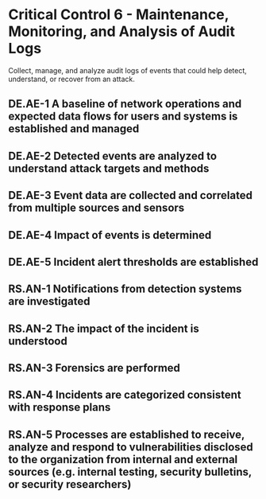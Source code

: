 # Critical Control 6 - Maintenance, Monitoring, and Analysis of Audit Logs
Collect, manage, and analyze audit logs of events that could help detect, understand, or recover from an attack.
## DE.AE-1 A baseline of network operations and expected data flows for users and systems is established and managed
## DE.AE-2 Detected events are analyzed to understand attack targets and methods
## DE.AE-3 Event data are collected and correlated from multiple sources and sensors
## DE.AE-4 Impact of events is determined
## DE.AE-5 Incident alert thresholds are established
## RS.AN-1 Notifications from detection systems are investigated
## RS.AN-2 The impact of the incident is understood
## RS.AN-3 Forensics are performed
## RS.AN-4 Incidents are categorized consistent with response plans
## RS.AN-5 Processes are established to receive, analyze and respond to vulnerabilities disclosed to the organization from internal and external sources (e.g. internal testing, security bulletins, or security researchers)
